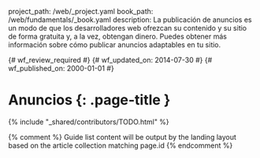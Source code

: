 project_path: /web/_project.yaml
book_path: /web/fundamentals/_book.yaml
description: La publicación de anuncios es un modo de que los desarrolladores web ofrezcan su contenido y su sitio de forma gratuita y, a la vez, obtengan dinero. Puedes obtener más información sobre cómo publicar anuncios adaptables en tu sitio.

{# wf_review_required #}
{# wf_updated_on: 2014-07-30 #}
{# wf_published_on: 2000-01-01 #}

# Anuncios {: .page-title }

{% include "_shared/contributors/TODO.html" %}



{% comment %}
Guide list content will be output by the landing layout based on the article collection matching page.id
{% endcomment %}


